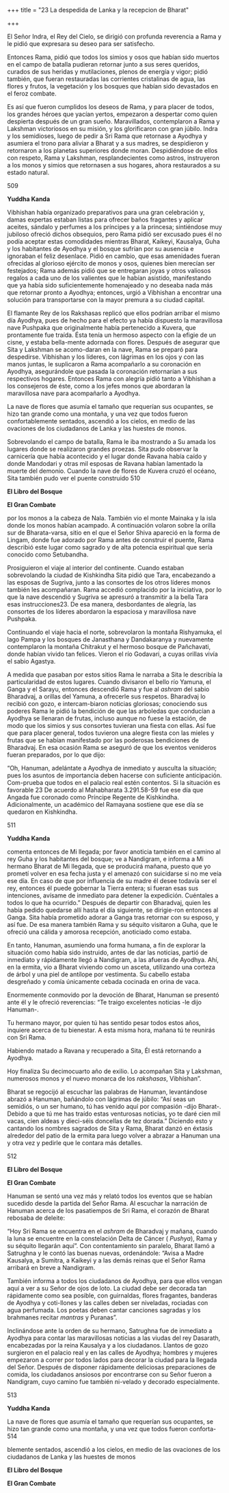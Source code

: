 +++
title = "23 La despedida de Lanka y la recepcion de Bharat"

+++

El Señor Indra, el Rey del Cielo, se dirigió con profunda reverencia a Rama y le pidió que expresara su deseo para ser satisfecho.

Entonces Rama, pidió que todos los simios y osos que habían sido muertos en el campo de batalla pudieran retornar junto a sus seres queridos, curados de sus heridas y mutilaciones, plenos de energía y vigor; pidió también, que fueran restauradas las corrientes cristalinas de agua, las flores y frutos, la vegetación y los bosques que habían sido devastados en el feroz combate.

Es así que fueron cumplidos los deseos de Rama, y para placer de todos, los grandes héroes que yacían yertos, empezaron a despertar como quien despierta después de un gran sueño. Maravillados, contemplaron a Rama y Lakshman victoriosos en su misión, y los glorificaron con gran júbilo. Indra y los semidioses, luego de pedir a Sri Rama que retornase a Ayodhya y asumiera el trono para aliviar a Bharat y a sus madres, se despidieron y retornaron a los planetas superiores donde moran. Despidiéndose de ellos con respeto, Rama y Lakshman, resplandecientes como astros, instruyeron a los monos y simios que retornasen a sus hogares, ahora restaurados a su estado natural.

509

**Yuddha Kanda**

Vibhishan había organizado preparativos para una gran celebración y, damas expertas estaban listas para ofrecer baños fragantes y aplicar aceites, sándalo y perfumes a los príncipes y a la princesa; sintiéndose muy jubiloso ofreció dichos obsequios, pero Rama pidió ser excusado pues él no podía aceptar estas comodidades mientras Bharat, Kaikeyi, Kausalya, Guha y los habitantes de Ayodhya y el bosque sufrían por su ausencia e ignoraban el feliz desenlace. Pidió en cambio, que esas amenidades fueran ofrecidas al glorioso ejército de monos y osos, quienes bien merecían ser festejados; Rama además pidió que se entregaran joyas y otros valiosos regalos a cada uno de los valientes que le habían asistido, manifestando que ya había sido suficientemente homenajeado y no deseaba nada más que retornar pronto a Ayodhya; entonces, urgió a Vibhishan a encontrar una solución para transportarse con la mayor premura a su ciudad capital.

El flamante Rey de los Rakshasas replicó que ellos podrían arribar el mismo día Ayodhya, pues de hecho para el efecto ya había dispuesto la maravillosa nave Pushpaka que originalmente había pertenecido a Kuvera, que prontamente fue traída. Ésta tenía un hermoso aspecto con la efigie de un cisne, y estaba bella-mente adornada con flores. Después de asegurar que Sita y Lakshman se acomo-daran en la nave, Rama se preparó para despedirse. Vibhishan y los líderes, con lágrimas en los ojos y con las manos juntas, le suplicaron a Rama acompañarlo a su coronación en Ayodhya, asegurándole que pasada la coronación retornarían a sus respectivos hogares. Entonces Rama con alegría pidió tanto a Vibhishan a los consejeros de éste, como a los jefes monos que abordaran la maravillosa nave para acompañarlo a Ayodhya.

La nave de flores que asumía el tamaño que requerían sus ocupantes, se hizo tan grande como una montaña, y una vez que todos fueron confortablemente sentados, ascendió a los cielos, en medio de las ovaciones de los ciudadanos de Lanka y las huestes de monos.

Sobrevolando el campo de batalla, Rama le iba mostrando a Su amada los lugares donde se realizaron grandes proezas. Sita pudo observar la carnicería que había acontecido y el lugar donde Ravana había caído y donde Mandodari y otras mil esposas de Ravana habían lamentado la muerte del demonio. Cuando la nave de flores de Kuvera cruzó el océano, Sita también pudo ver el puente construido 510

**El Libro del Bosque**

**El Gran Combate**

por los monos a la cabeza de Nala. También vio el monte Mainaka y la isla donde los monos habían acampado. A continuación volaron sobre la orilla sur de Bharata-varsa, sitio en el que el Señor Shiva apareció en la forma de Lingam, donde fue adorado por Rama antes de construir el puente, Rama describió este lugar como sagrado y de alta potencia espiritual que sería conocido como Setubandha.

Prosiguieron el viaje al interior del continente. Cuando estaban sobrevolando la ciudad de Kishkindha Sita pidió que Tara, encabezando a las esposas de Sugriva, junto a las consortes de los otros líderes monos también les acompañaran. Rama accedió complacido por la iniciativa, por lo que la nave descendió y Sugriva se apresuró a transmitir a la bella Tara esas instrucciones23. De esa manera, desbordantes de alegría, las consortes de los líderes abordaron la espaciosa y maravillosa nave Pushpaka.

Continuando el viaje hacia el norte, sobrevolaron la montaña Rishyamuka, el lago Pampa y los bosques de Janasthana y Dandakaranya y nuevamente contemplaron la montaña Chitrakut y el hermoso bosque de Pañchavati, donde habían vivido tan felices. Vieron el río Godavari, a cuyas orillas vivía el sabio Agastya.

A medida que pasaban por estos sitios Rama le narraba a Sita le describía la particularidad de estos lugares. Cuando divisaron el bello río Yamuna, el Ganga y el Sarayu, entonces descendió Rama y fue al *ashram* del sabio Bharadvaj, a orillas del Yamuna, a ofrecerle sus respetos. Bharadvaj lo recibió con gozo, e intercam-biaron noticias gloriosas; conociendo sus poderes Rama le pidió la bendición de que las arboledas que conducían a Ayodhya se llenaran de frutas, incluso aunque no fuese la estación, de modo que los simios y sus consortes tuvieran una fiesta con ellas. Así fue que para placer general, todos tuvieron una alegre fiesta con las mieles y frutas que se habían manifestado por las poderosas bendiciones de Bharadvaj. En esa ocasión Rama se aseguró de que los eventos venideros fueran preparados, por lo que dijo:

“Oh, Hanuman, adelántate a Ayodhya de inmediato y ausculta la situación; pues los asuntos de importancia deben hacerse con suficiente anticipación. Com-prueba que todos en el palacio real estén contentos. Si la situación es favorable 23 De acuerdo al Mahabharata 3.291.58-59 fue ese día que Angada fue coronado como Príncipe Regente de Kishkindha. Adicionalmente, un académico del Ramayana sostiene que ese día se quedaron en Kishkindha.

511

**Yuddha Kanda**

comenta entonces de Mi llegada; por favor anoticia también en el camino al rey Guha y los habitantes del bosque; ve a Nandigram, e informa a Mi hermano Bharat de Mi llegada, que se producirá mañana, puesto que yo prometí volver en esa fecha justa y el amenazó con suicidarse si no me veía ese día. En caso de que por influencia de su madre él desee todavía ser el rey, entonces él puede gobernar la Tierra entera; si fueran esas sus intenciones, avísame de inmediato para detener la expedición. Cuéntales a todos lo que ha ocurrido.” Después de departir con Bharadvaj, quien les había pedido quedarse allí hasta el día siguiente, se dirigie-ron entonces al Ganga. Sita había prometido adorar a Ganga tras retornar con su esposo, y así fue. De esa manera también Rama y su séquito visitaron a Guha, que le ofreció una cálida y amorosa recepción, anoticiado como estaba.

En tanto, Hanuman, asumiendo una forma humana, a fin de explorar la situación como había sido instruido, antes de dar las noticias, partió de inmediato y rápidamente llegó a Nandigram, a las afueras de Ayodhya. Ahí, en la ermita, vio a Bharat viviendo como un asceta, utilizando una corteza de árbol y una piel de antílope por vestimenta. Su cabello estaba desgreñado y comía únicamente cebada cocinada en orina de vaca.

Enormemente conmovido por la devoción de Bharat, Hanuman se presentó ante él y le ofreció reverencias: “Te traigo excelentes noticias -le dijo Hanuman-.

Tu hermano mayor, por quien tú has sentido pesar todos estos años, inquiere acerca de tu bienestar. A esta misma hora, mañana tú te reunirás con Sri Rama.

Habiendo matado a Ravana y recuperado a Sita, Él está retornando a Ayodhya.

Hoy finaliza Su decimocuarto año de exilio. Lo acompañan Sita y Lakshman, numerosos monos y el nuevo monarca de los *rakshasas*, Vibhishan”.

Bharat se regocijó al escuchar las palabras de Hanuman, levantándose abrazó a Hanuman, bañándolo con lágrimas de júbilo: “Así seas un semidiós, o un ser humano, tú has venido aquí por compasión -dijo Bharat-. Debido a que tú me has traído estas venturosas noticias, yo te daré cien mil vacas, cien aldeas y dieci-séis doncellas de tez dorada.” Diciendo esto y cantando los nombres sagrados de Sita y Rama, Bharat danzó en éxtasis alrededor del patio de la ermita para luego volver a abrazar a Hanuman una y otra vez y pedirle que le contara más detalles.

512

**El Libro del Bosque**

**El Gran Combate**

Hanuman se sentó una vez más y relató todos los eventos que se habían sucedido desde la partida del Señor Rama. Al escuchar la narración de Hanuman acerca de los pasatiempos de Sri Rama, el corazón de Bharat rebosaba de deleite:

“Hoy Sri Rama se encuentra en el *ashram* de Bharadvaj y mañana, cuando la luna se encuentre en la constelación Delta de Cáncer \( *Pushya*\), Rama y su séquito llegarán aquí”. Con contentamiento sin paralelo, Bharat llamó a Satrughna y le contó las buenas nuevas, ordenándole: “Avisa a Madre Kausalya, a Sumitra, a Kaikeyi y a las demás reinas que el Señor Rama arribará en breve a Nandigram.

También informa a todos los ciudadanos de Ayodhya, para que ellos vengan aquí a ver a su Señor de ojos de loto. La ciudad debe ser decorada tan rápidamente como sea posible, con guirnaldas, flores fragantes, banderas de Ayodhya y coti-llones y las calles deben ser niveladas, rociadas con agua perfumada. Los poetas deben cantar canciones sagradas y los brahmanes recitar *mantras* y Puranas”.

Inclinándose ante la orden de su hermano, Satrughna fue de inmediato a Ayodhya para contar las maravillosas noticias a las viudas del rey Dasarath, encabezadas por la reina Kausalya y a los ciudadanos. Llantos de gozo surgieron en el palacio real y en las calles de Ayodhya; hombres y mujeres empezaron a correr por todos lados para decorar la ciudad para la llegada del Señor. Después de disponer rápidamente deliciosas preparaciones de comida, los ciudadanos ansiosos por encontrarse con su Señor fueron a Nandigram, cuyo camino fue también ni-velado y decorado especialmente.

513





**Yuddha Kanda**

La nave de flores que asumía el tamaño que requerían sus ocupantes, se hizo tan grande como una montaña, y una vez que todos fueron conforta-514

blemente sentados, ascendió a los cielos, en medio de las ovaciones de los ciudadanos de Lanka y las huestes de monos

**El Libro del Bosque**

**El Gran Combate**
